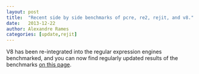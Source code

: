 ```yaml
---
layout: post
title:  "Recent side by side benchmarks of pcre, re2, rejit, and v8."
date:   2013-12-22
author: Alexandre Rames
categories: [update,rejit]
---
```


V8 has been re-integrated into the regular expression engines benchmarked, and
you can now find regularly updated results of the benchmarks [on this page](/projects/rejit/benchmarks.html).
